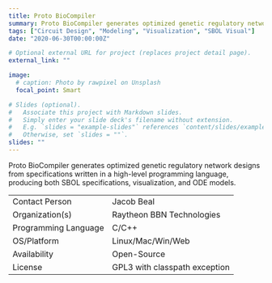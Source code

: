 ```yaml
---
title: Proto BioCompiler
summary: Proto BioCompiler generates optimized genetic regulatory network designs from specifications written in a high-level programming language, producing both SBOL specifications, visualization, and ODE models.
tags: ["Circuit Design", "Modeling", "Visualization", "SBOL Visual"]
date: "2020-06-30T00:00:00Z"

# Optional external URL for project (replaces project detail page).
external_link: ""

image:
  # caption: Photo by rawpixel on Unsplash
  focal_point: Smart

# Slides (optional).
#   Associate this project with Markdown slides.
#   Simply enter your slide deck's filename without extension.
#   E.g. `slides = "example-slides"` references `content/slides/example-slides.md`.
#   Otherwise, set `slides = ""`.
slides: ""
---
```


Proto BioCompiler generates optimized genetic regulatory network designs from specifications written in a high-level programming language, producing both SBOL specifications, visualization, and ODE models.

| | |
| ---| ---|
| Contact Person | Jacob Beal |
| Organization(s) | Raytheon BBN Technologies |
| Programming Language | C/C++ |
| OS/Platform | Linux/Mac/Win/Web |
| Availability | Open-Source |
| License | GPL3 with classpath exception |
